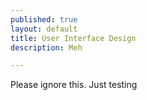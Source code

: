 ```yaml
---
published: true
layout: default
title: User Interface Design
description: Meh

---
```


Please ignore this. Just testing
